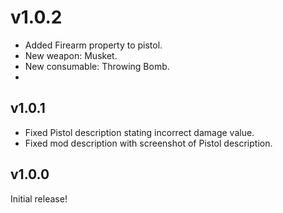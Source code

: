 # v1.0.2

- Added Firearm property to pistol.
- New weapon: Musket.
- New consumable: Throwing Bomb.
- 

## v1.0.1

- Fixed Pistol description stating incorrect damage value.
- Fixed mod description with screenshot of Pistol description.

## v1.0.0

Initial release!
